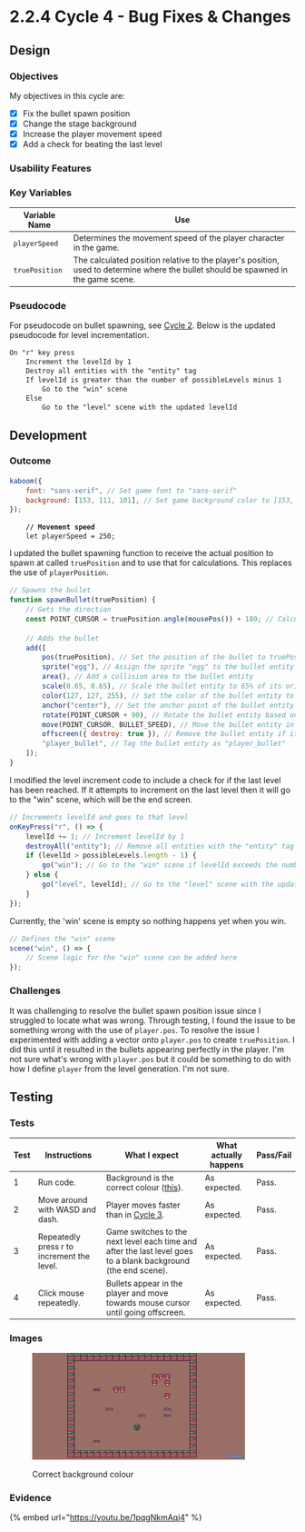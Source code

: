 # 2.2.4 Cycle 4 - Bug Fixes & Changes

## Design

### Objectives

My objectives in this cycle are:

* [x] Fix the bullet spawn position
* [x] Change the stage background
* [x] Increase the player movement speed
* [x] Add a check for beating the last level

### Usability Features

### Key Variables

| Variable Name  | Use                                                                                                                                |
| -------------- | ---------------------------------------------------------------------------------------------------------------------------------- |
| `playerSpeed`  | Determines the movement speed of the player character in the game.                                                                 |
| `truePosition` | The calculated position relative to the player's position, used to determine where the bullet should be spawned in the game scene. |

### Pseudocode

For pseudocode on bullet spawning, see [Cycle 2](cycle-1-1.md). Below is the updated pseudocode for level incrementation.&#x20;

```
On "r" key press
    Increment the levelId by 1
    Destroy all entities with the "entity" tag
    If levelId is greater than the number of possibleLevels minus 1
        Go to the "win" scene
    Else
        Go to the "level" scene with the updated levelId
```

## Development

### Outcome

```javascript
kaboom({
    font: "sans-serif", // Set game font to "sans-serif"
    background: [153, 111, 101], // Set game background color to [153, 111, 101]
});
```

<pre class="language-javascript" data-full-width="false"><code class="lang-javascript"><strong>    // Movement speed
</strong>    let playerSpeed = 250;
</code></pre>

I updated the bullet spawning function to receive the actual position to spawn at called `truePosition` and to use that for calculations. This replaces the use of `playerPosition`.

```javascript
// Spawns the bullet
function spawnBullet(truePosition) {
    // Gets the direction
    const POINT_CURSOR = truePosition.angle(mousePos()) + 180; // Calculate the angle between truePosition and mouse position, adjusted by 180 degrees

    // Adds the bullet
    add([
        pos(truePosition), // Set the position of the bullet to truePosition
        sprite("egg"), // Assign the sprite "egg" to the bullet entity
        area(), // Add a collision area to the bullet entity
        scale(0.65, 0.65), // Scale the bullet entity to 65% of its original size
        color(127, 127, 255), // Set the color of the bullet entity to a shade of purple
        anchor("center"), // Set the anchor point of the bullet entity to its center
        rotate(POINT_CURSOR + 90), // Rotate the bullet entity based on POINT_CURSOR, adjusted by 90 degrees
        move(POINT_CURSOR, BULLET_SPEED), // Move the bullet entity in the direction of POINT_CURSOR at BULLET_SPEED units per second
        offscreen({ destroy: true }), // Remove the bullet entity if it goes off-screen
        "player_bullet", // Tag the bullet entity as "player_bullet"
    ]);
}
```

I modified the level increment code to include a check for if the last level has been reached. If it attempts to increment on the last level then it will go to the "win" scene, which will be the end screen.

```javascript
// Increments levelId and goes to that level
onKeyPress("r", () => {
    levelId += 1; // Increment levelId by 1
    destroyAll("entity"); // Remove all entities with the "entity" tag
    if (levelId > possibleLevels.length - 1) {
        go("win"); // Go to the "win" scene if levelId exceeds the number of possibleLevels
    } else {
        go("level", levelId); // Go to the "level" scene with the updated levelId
    }
});
```

Currently, the 'win' scene is empty so nothing happens yet when you win.

```javascript
// Defines the "win" scene
scene("win", () => {
    // Scene logic for the "win" scene can be added here
});
```

### Challenges

It was challenging to resolve the bullet spawn position issue since I struggled to locate what was wrong. Through testing, I found the issue to be something wrong with the use of `player.pos`. To resolve the issue I experimented with adding a vector onto `player.pos` to create `truePosition`. I did this until it resulted in the bullets appearing perfectly in the player. I'm not sure what's wrong with `player.pos` but it could be something to do with how I define `player` from the level generation. I'm not sure.

## Testing

### Tests

| Test | Instructions                               | What I expect                                                                                                  | What actually happens | Pass/Fail |
| ---- | ------------------------------------------ | -------------------------------------------------------------------------------------------------------------- | --------------------- | --------- |
| 1    | Run code.                                  | Background is the correct colour ([this](https://color-hex.org/color/996f65)).                                 | As expected.          | Pass.     |
| 2    | Move around with WASD and dash.            | Player moves faster than in [Cycle 3](cycle-1-2.md).                                                           | As expected.          | Pass.     |
| 3    | Repeatedly press r to increment the level. | Game switches to the next level each time and after the last level goes to a blank background (the end scene). | As expected.          | Pass.     |
| 4    | Click mouse repeatedly.                    | Bullets appear in the player and move towards mouse cursor until going offscreen.                              | As expected.          | Pass.     |

### Images

<figure><img src="../.gitbook/assets/cycle4backgroundcolour.png" alt="" width="375"><figcaption><p>Correct background colour</p></figcaption></figure>

### Evidence

{% embed url="https://youtu.be/1pqgNkmAqj4" %}

